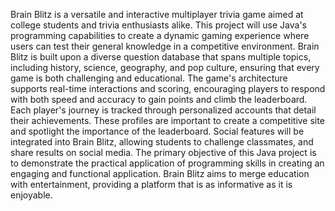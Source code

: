 Brain Blitz is a versatile and interactive multiplayer trivia game aimed at college students and trivia enthusiasts alike. This project will use Java's programming capabilities to create a dynamic gaming experience where users can test their general knowledge in a competitive environment. Brain Blitz is built upon a diverse question database that spans multiple topics, including history, science, geography, and pop culture, ensuring that every game is both challenging and educational. The game's architecture supports real-time interactions and scoring, encouraging players to respond with both speed and accuracy to gain points and climb the leaderboard.
Each player's journey is tracked through personalized accounts that detail their achievements. These profiles are important to create a competitive site and spotlight the importance of the leaderboard. Social features will be integrated into Brain Blitz, allowing students to challenge classmates, and share results on social media. The primary objective of this Java project is to demonstrate the practical application of programming skills in creating an engaging and functional application. Brain Blitz aims to merge education with entertainment, providing a platform that is as informative as it is enjoyable.
